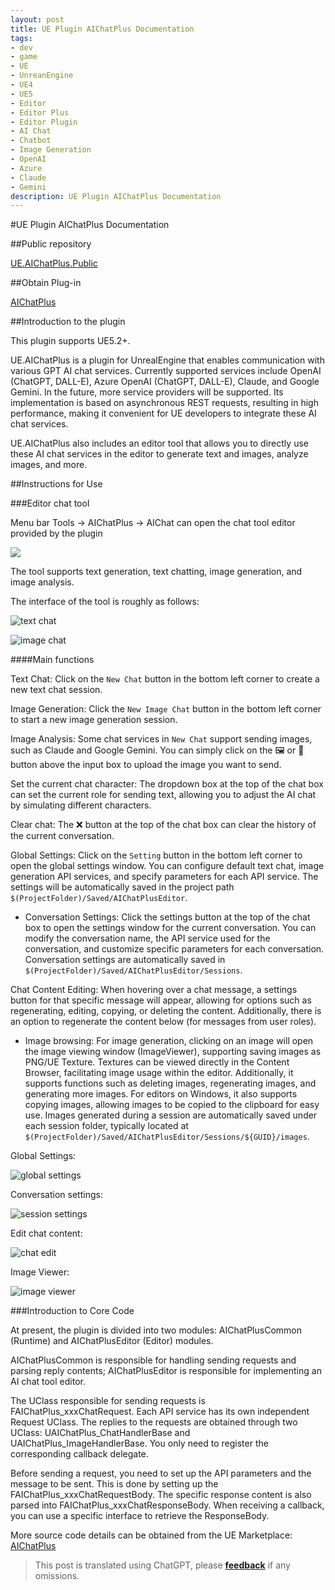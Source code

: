 ```yaml
---
layout: post
title: UE Plugin AIChatPlus Documentation
tags:
- dev
- game
- UE
- UnreanEngine
- UE4
- UE5
- Editor
- Editor Plus
- Editor Plugin
- AI Chat
- Chatbot
- Image Generation
- OpenAI
- Azure
- Claude
- Gemini
description: UE Plugin AIChatPlus Documentation
---
```


<meta property="og:title" content="UE 插件 AIChatPlus 说明文档" />

#UE Plugin AIChatPlus Documentation

##Public repository

[UE.AIChatPlus.Public](https://github.com/disenone/UE.AIChatPlus.Public)

##Obtain Plug-in

[AIChatPlus]()

##Introduction to the plugin

This plugin supports UE5.2+.

UE.AIChatPlus is a plugin for UnrealEngine that enables communication with various GPT AI chat services. Currently supported services include OpenAI (ChatGPT, DALL-E), Azure OpenAI (ChatGPT, DALL-E), Claude, and Google Gemini. In the future, more service providers will be supported. Its implementation is based on asynchronous REST requests, resulting in high performance, making it convenient for UE developers to integrate these AI chat services.

UE.AIChatPlus also includes an editor tool that allows you to directly use these AI chat services in the editor to generate text and images, analyze images, and more.

##Instructions for Use

###Editor chat tool

Menu bar Tools -> AIChatPlus -> AIChat can open the chat tool editor provided by the plugin

![](assets/img/2024-ue-aichatplus/chat_tool3.png)


The tool supports text generation, text chatting, image generation, and image analysis.

The interface of the tool is roughly as follows:

![text chat](assets/img/2024-ue-aichatplus/chat_tool2.png)

![image chat](assets/img/2024-ue-aichatplus/chat_tool.png)

####Main functions

Text Chat: Click on the `New Chat` button in the bottom left corner to create a new text chat session.

Image Generation: Click the `New Image Chat` button in the bottom left corner to start a new image generation session.

Image Analysis: Some chat services in `New Chat` support sending images, such as Claude and Google Gemini. You can simply click on the 🖼️ or 🎨 button above the input box to upload the image you want to send.

Set the current chat character: The dropdown box at the top of the chat box can set the current role for sending text, allowing you to adjust the AI chat by simulating different characters.

Clear chat: The ❌ button at the top of the chat box can clear the history of the current conversation.

Global Settings: Click on the `Setting` button in the bottom left corner to open the global settings window. You can configure default text chat, image generation API services, and specify parameters for each API service. The settings will be automatically saved in the project path `$(ProjectFolder)/Saved/AIChatPlusEditor`.

* Conversation Settings: Click the settings button at the top of the chat box to open the settings window for the current conversation. You can modify the conversation name, the API service used for the conversation, and customize specific parameters for each conversation. Conversation settings are automatically saved in `$(ProjectFolder)/Saved/AIChatPlusEditor/Sessions`.

Chat Content Editing: When hovering over a chat message, a settings button for that specific message will appear, allowing for options such as regenerating, editing, copying, or deleting the content. Additionally, there is an option to regenerate the content below (for messages from user roles).

* Image browsing: For image generation, clicking on an image will open the image viewing window (ImageViewer), supporting saving images as PNG/UE Texture. Textures can be viewed directly in the Content Browser, facilitating image usage within the editor. Additionally, it supports functions such as deleting images, regenerating images, and generating more images. For editors on Windows, it also supports copying images, allowing images to be copied to the clipboard for easy use. Images generated during a session are automatically saved under each session folder, typically located at `$(ProjectFolder)/Saved/AIChatPlusEditor/Sessions/${GUID}/images`.

Global Settings:

![global settings](assets/img/2024-ue-aichatplus/global_setting.png)

Conversation settings:

![session settings](assets/img/2024-ue-aichatplus/session_setting.png)

Edit chat content:

![chat edit](assets/img/2024-ue-aichatplus/chat_edit.png)

Image Viewer:

![image viewer](assets/img/2024-ue-aichatplus/image_viewer.png)

###Introduction to Core Code

At present, the plugin is divided into two modules: AIChatPlusCommon (Runtime) and AIChatPlusEditor (Editor) modules.

AIChatPlusCommon is responsible for handling sending requests and parsing reply contents; AIChatPlusEditor is responsible for implementing an AI chat tool editor.

The UClass responsible for sending requests is FAIChatPlus_xxxChatRequest. Each API service has its own independent Request UClass. The replies to the requests are obtained through two UClass: UAIChatPlus_ChatHandlerBase and UAIChatPlus_ImageHandlerBase. You only need to register the corresponding callback delegate.

Before sending a request, you need to set up the API parameters and the message to be sent. This is done by setting up the FAIChatPlus_xxxChatRequestBody. The specific response content is also parsed into FAIChatPlus_xxxChatResponseBody. When receiving a callback, you can use a specific interface to retrieve the ResponseBody.

More source code details can be obtained from the UE Marketplace: [AIChatPlus]()


> This post is translated using ChatGPT, please [**feedback**](https://github.com/disenone/wiki_blog/issues/new) if any omissions.
